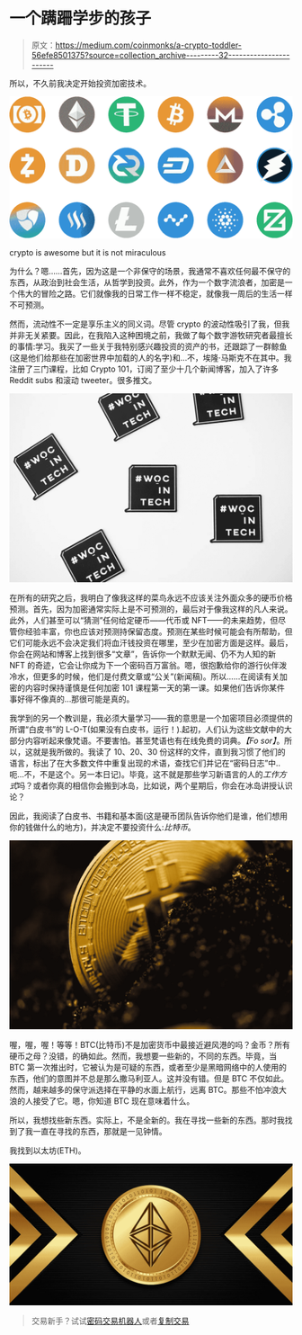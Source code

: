 # 一个蹒跚学步的孩子

> 原文：<https://medium.com/coinmonks/a-crypto-toddler-56efe8501375?source=collection_archive---------32----------------------->

所以，不久前我决定开始投资加密技术。

![](img/002265a9a9dbe30f7648c8a2ff9a90da.png)

crypto is awesome but it is not miraculous

为什么？嗯……首先，因为这是一个非保守的场景，我通常不喜欢任何最不保守的东西，从政治到社会生活，从哲学到投资。此外，作为一个数字流浪者，加密是一个伟大的冒险之路。它们就像我的日常工作一样不稳定，就像我一周后的生活一样不可预测。

然而，流动性不一定是享乐主义的同义词。尽管 crypto 的波动性吸引了我，但我并非无关紧要。因此，在我陷入这种困境之前，我做了每个数字游牧研究者最擅长的事情:学习。我买了一些关于我特别感兴趣投资的资产的书，还跟踪了一群鲸鱼(这是他们给那些在加密世界中加载的人的名字)和…不，埃隆·马斯克不在其中。我注册了三门课程，比如 Crypto 101，订阅了至少十几个新闻博客，加入了许多 Reddit subs 和滚动 tweeter。很多推文。

![](img/dd0bb123f0d2d6b61950957ce75e15ec.png)

在所有的研究之后，我明白了像我这样的菜鸟永远不应该关注外面众多的硬币价格预测。首先，因为加密通常实际上是不可预测的，最后对于像我这样的凡人来说。此外，人们甚至可以“猜测”任何给定硬币——代币或 NFT——的未来趋势，但尽管你经验丰富，你也应该对预测持保留态度。预测在某些时候可能会有所帮助，但它们可能永远不会决定我们将血汗钱投资在哪里，至少在加密方面是这样。最后，你会在网站和博客上找到很多“文章”，告诉你一个默默无闻、仍不为人知的新 NFT 的奇迹，它会让你成为下一个密码百万富翁。嗯，很抱歉给你的游行伙伴泼冷水，但更多的时候，他们是付费文章或“公关”(新闻稿)。所以……在阅读有关加密的内容时保持谨慎是任何加密 101 课程第一天的第一课。如果他们告诉你某件事好得不像真的…那很可能是真的。

我学到的另一个教训是，我必须大量学习——我的意思是一个加密项目必须提供的所谓“白皮书”的 L-O-T(如果没有白皮书，运行！).起初，人们认为这些文献中的大部分内容听起来像梵语。不要害怕。甚至梵语也有在线免费的词典。*【Fo sor】*。所以，这就是我所做的。我读了 10、20、30 份这样的文件，直到我习惯了他们的语言，标出了在大多数文件中重复出现的术语，查找它们并记在“密码日志”中..呃…不，不是这个。另一本日记)。毕竟，这不就是那些学习新语言的人的*工作方式*吗？或者你真的相信你会搬到冰岛，比如说，两个星期后，你会在冰岛讲授认识论？

因此，我阅读了白皮书、书籍和基本面(这是硬币团队告诉你他们是谁，他们想用你的钱做什么的地方)，并决定不要投资什么:*比特币*。

![](img/f4028612d1691685848e70e6144ec171.png)

喔，喔，喔！等等！BTC(比特币)不是加密货币中最接近避风港的吗？金币？所有硬币之母？没错，的确如此。然而，我想要一些新的，不同的东西。毕竟，当 BTC 第一次推出时，它被认为是可疑的东西，或者至少是黑暗网络中的人使用的东西，他们的意图并不总是那么撒马利亚人。这并没有错。但是 BTC 不仅如此。然而，越来越多的保守派选择在平静的水面上航行，远离 BTC。那些不怕冲浪大浪的人接受了它。嗯，你知道 BTC 现在意味着什么。

所以，我想找些新东西。实际上，不是全新的。我在寻找一些新的东西。那时我找到了我一直在寻找的东西，那就是一见钟情。

我找到以太坊(ETH)。

![](img/16126d3a31dba2bcda538de6437d3d99.png)

> 交易新手？试试[密码交易机器人](/coinmonks/crypto-trading-bot-c2ffce8acb2a)或者[复制交易](/coinmonks/top-10-crypto-copy-trading-platforms-for-beginners-d0c37c7d698c)